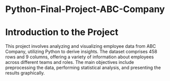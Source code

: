 # Python-Final-Project-ABC-Company

# Introduction to the Project

This project involves analyzing and visualizing employee data from ABC Company, utilizing Python to derive insights. The dataset comprises 458 rows and 9 columns, offering a variety of information about employees across different teams and roles. The main objectives include preprocessing the data, performing statistical analysis, and presenting the results graphically.
